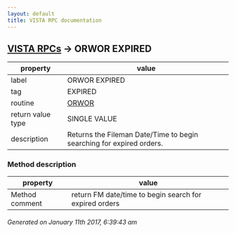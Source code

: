 ```yaml
---
layout: default
title: VISTA RPC documentation
---
```




## [VISTA RPCs](TableOfContent.md) &#8594; ORWOR EXPIRED 

 property | value 
--- | --- 
 label | ORWOR EXPIRED
 tag | EXPIRED
 routine | [ORWOR](http://code.osehra.org/dox/Routine_ORWOR_source.html)
 return value type | SINGLE VALUE
 description | Returns the Fileman Date/Time to begin searching for expired orders.


### Method description

 property | value 
--- | --- 
 Method comment | return FM date/time to begin search for expired orders




 ###### Generated on January 11th 2017, 6:39:43 am